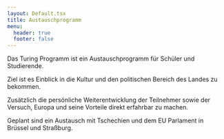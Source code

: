 ```yaml
---
layout: Default.tsx
title: Austauschprogramm
menu:
  header: true
  footer: false
---
```

Das Turing Programm ist ein Austauschprogramm für Schüler und Studierende.
  

Ziel ist es Einblick in die Kultur und den politischen Bereich des Landes zu bekommen.


Zusätzlich die persönliche Weiterentwicklung der Teilnehmer sowie der Versuch, Europa und seine Vorteile direkt erfahrbar zu machen. 


G﻿eplant sind ein Austausch mit Tschechien und dem EU Parlament in Brüssel und Straßburg.